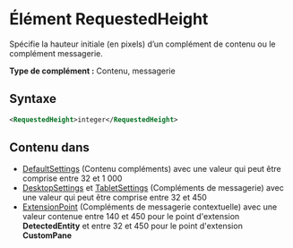 # <a name="requestedheight-element"></a>Élément RequestedHeight

Spécifie la hauteur initiale (en pixels) d’un complément de contenu ou le complément messagerie. 

**Type de complément :** Contenu, messagerie

## <a name="syntax"></a>Syntaxe

```XML
<RequestedHeight>integer</RequestedHeight>
```

## <a name="contained-in"></a>Contenu dans

- [DefaultSettings](defaultsettings.md) (Contenu compléments) avec une valeur qui peut être comprise entre 32 et 1 000
- [DesktopSettings](desktopsettings.md) et [TabletSettings](tabletsettings.md) (Compléments de messagerie) avec une valeur qui peut être comprise entre 32 et 450
- [ExtensionPoint](extensionpoint.md) (Compléments de messagerie contextuelle) avec une valeur contenue entre 140 et 450 pour le point d'extension **DetectedEntity** et entre 32 et 450 pour le point d'extension **CustomPane**